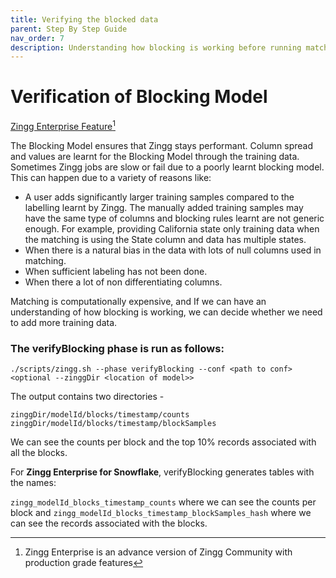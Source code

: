 ```yaml
---
title: Verifying the blocked data
parent: Step By Step Guide
nav_order: 7
description: Understanding how blocking is working before running match or link
---
```


# Verification of Blocking Model

[Zingg Enterprise Feature](#user-content-fn-1)[^1]

The Blocking Model ensures that Zingg stays performant. Column spread and values are learnt for the Blocking Model through the training data. Sometimes Zingg jobs are slow or fail due to a poorly learnt blocking model. This can happen due to a variety of reasons like:

* A user adds significantly larger training samples compared to the labelling learnt by Zingg. The manually added training samples may have the same type of columns and blocking rules learnt are not generic enough. For example, providing California state only training data when the matching is using the State column and data has multiple states.
* When there is a natural bias in the data with lots of null columns used in matching.
* When sufficient labeling has not been done.
* When there a lot of non differentiating columns.

Matching is computationally expensive, and If we can have an understanding of how blocking is working, we can decide whether we need to add more training data.

### The verifyBlocking phase is run as follows:

`./scripts/zingg.sh --phase verifyBlocking --conf <path to conf> <optional --zinggDir <location of model>>`

The output contains two directories -&#x20;

`zinggDir/modelId/blocks/timestamp/counts`  `zinggDir/modelId/blocks/timestamp/blockSamples`

We can see the counts per block and the top 10% records associated with all the blocks.

For  **Zingg Enterprise for Snowflake**, verifyBlocking generates tables with the names:

`zingg_modelId_blocks_timestamp_counts` where we can see the counts per block and `zingg_modelId_blocks_timestamp_blockSamples_hash` where we can see the records associated with the blocks.

[^1]: Zingg Enterprise is an advance version of Zingg Community with production grade features
